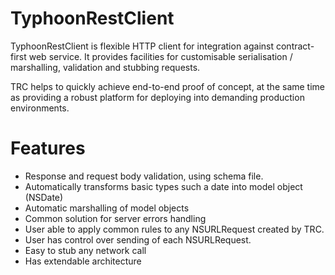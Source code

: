 # TyphoonRestClient

TyphoonRestClient is flexible HTTP client for integration against contract-first web service.
It provides facilities for customisable serialisation / marshalling, validation and stubbing requests.

TRC helps to quickly achieve end-to-end proof of concept, at the same time as providing a robust platform for deploying into demanding production environments.

# Features

* Response and request body validation, using schema file.
* Automatically transforms basic types such a date into model object (NSDate)
* Automatic marshalling of model objects
* Common solution for server errors handling
* User able to apply common rules to any NSURLRequest created by TRC.
* User has control over sending of each NSURLRequest.
* Easy to stub any network call
* Has extendable architecture
